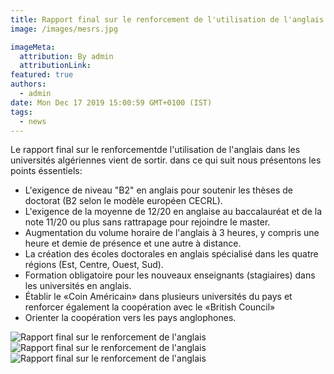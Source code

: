 ```yaml
---
title: Rapport final sur le renforcement de l'utilisation de l'anglais dans les universités algériennes
image: /images/mesrs.jpg

imageMeta:
  attribution: By admin
  attributionLink:
featured: true
authors:
  - admin
date: Mon Dec 17 2019 15:00:59 GMT+0100 (IST)
tags:
  - news
---
```

Le rapport final sur le renforcementde l'utilisation de l'anglais dans les universités algériennes vient de sortir. dans ce qui suit nous présentons les points éssentiels:
+ L'exigence de niveau "B2" en anglais pour soutenir les thèses de doctorat (B2 selon le modèle européen CECRL).
+ L'exigence de la moyenne de 12/20 en anglaise au baccalauréat et de la note 11/20 ou plus sans rattrapage pour rejoindre le master.
+ Augmentation du volume horaire de l'anglais à 3 heures, y compris une heure et demie de présence et une autre à distance.
+ La création des écoles doctorales en anglais spécialisé dans les quatre régions (Est, Centre, Ouest, Sud).
+ Formation obligatoire pour les nouveaux enseignants (stagiaires) dans les universités en anglais.
+ Établir le «Coin Américain» dans plusieurs universités du pays et renforcer également la coopération avec le «British Council»
+ Orienter la coopération vers les pays anglophones.

![Rapport final sur le renforcement de l'anglais ](/images/rapport-final-renforcement-de-l-anglais.jpg)
![Rapport final sur le renforcement de l'anglais ](/images/rapport-final-renforcement-de-l-anglais-2.jpg)
![Rapport final sur le renforcement de l'anglais ](/images/rapport-final-renforcement-de-l-anglais-3.jpg)
